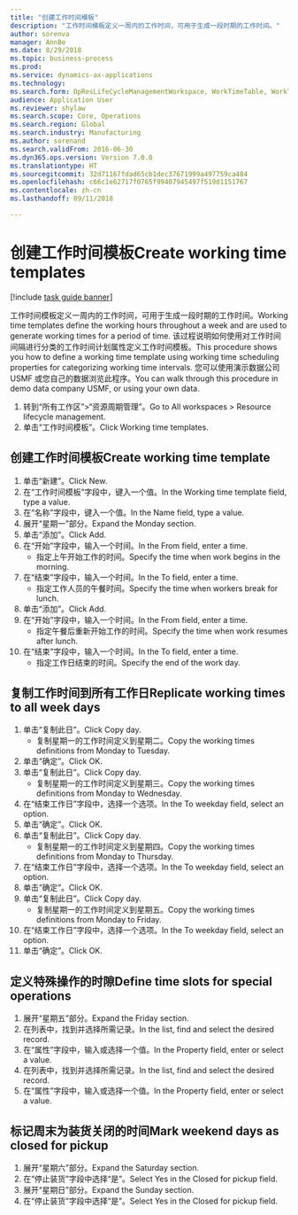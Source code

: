 ```yaml
--- 
title: "创建工作时间模板"
description: "工作时间模板定义一周内的工作时间，可用于生成一段时期的工作时间。"
author: sorenva
manager: AnnBe
ms.date: 8/29/2018
ms.topic: business-process
ms.prod: 
ms.service: dynamics-ax-applications
ms.technology: 
ms.search.form: OpResLifeCycleManagementWorkspace, WorkTimeTable, WorkTimeCopyDayDialog
audience: Application User
ms.reviewer: shylaw
ms.search.scope: Core, Operations
ms.search.region: Global
ms.search.industry: Manufacturing
ms.author: sorenand
ms.search.validFrom: 2016-06-30
ms.dyn365.ops.version: Version 7.0.0
ms.translationtype: HT
ms.sourcegitcommit: 32d71167fdad65cb1dec37671999a497759ca484
ms.openlocfilehash: c66c1e62717f0765f99407945497f519d1151767
ms.contentlocale: zh-cn
ms.lasthandoff: 09/11/2018

---
```

# <a name="create-working-time-templates"></a><span data-ttu-id="37964-103">创建工作时间模板</span><span class="sxs-lookup"><span data-stu-id="37964-103">Create working time templates</span></span>

[!include [task guide banner](../../includes/task-guide-banner.md)]

<span data-ttu-id="37964-104">工作时间模板定义一周内的工作时间，可用于生成一段时期的工作时间。</span><span class="sxs-lookup"><span data-stu-id="37964-104">Working time templates define the working hours throughout a week and are used to generate working times for a period of time.</span></span> <span data-ttu-id="37964-105">该过程说明如何使用对工作时间间隔进行分类的工作时间计划属性定义工作时间模板。</span><span class="sxs-lookup"><span data-stu-id="37964-105">This procedure shows you how to define a working time template using working time scheduling properties for categorizing working time intervals.</span></span> <span data-ttu-id="37964-106">您可以使用演示数据公司 USMF 或您自己的数据浏览此程序。</span><span class="sxs-lookup"><span data-stu-id="37964-106">You can walk through this procedure in demo data company USMF, or using your own data.</span></span>

1. <span data-ttu-id="37964-107">转到“所有工作区”>“资源周期管理”。</span><span class="sxs-lookup"><span data-stu-id="37964-107">Go to All workspaces > Resource lifecycle management.</span></span>
2. <span data-ttu-id="37964-108">单击“工作时间模板”。</span><span class="sxs-lookup"><span data-stu-id="37964-108">Click Working time templates.</span></span>

## <a name="create-working-time-template"></a><span data-ttu-id="37964-109">创建工作时间模板</span><span class="sxs-lookup"><span data-stu-id="37964-109">Create working time template</span></span>
1. <span data-ttu-id="37964-110">单击“新建”。</span><span class="sxs-lookup"><span data-stu-id="37964-110">Click New.</span></span>
2. <span data-ttu-id="37964-111">在“工作时间模板”字段中，键入一个值。</span><span class="sxs-lookup"><span data-stu-id="37964-111">In the Working time template field, type a value.</span></span>
3. <span data-ttu-id="37964-112">在“名称”字段中，键入一个值。</span><span class="sxs-lookup"><span data-stu-id="37964-112">In the Name field, type a value.</span></span>
4. <span data-ttu-id="37964-113">展开“星期一”部分。</span><span class="sxs-lookup"><span data-stu-id="37964-113">Expand the Monday section.</span></span>
5. <span data-ttu-id="37964-114">单击“添加”。</span><span class="sxs-lookup"><span data-stu-id="37964-114">Click Add.</span></span>
6. <span data-ttu-id="37964-115">在“开始”字段中，输入一个时间。</span><span class="sxs-lookup"><span data-stu-id="37964-115">In the From field, enter a time.</span></span>
    * <span data-ttu-id="37964-116">指定上午开始工作的时间。</span><span class="sxs-lookup"><span data-stu-id="37964-116">Specify the time when work begins in the morning.</span></span>  
7. <span data-ttu-id="37964-117">在“结束”字段中，输入一个时间。</span><span class="sxs-lookup"><span data-stu-id="37964-117">In the To field, enter a time.</span></span>
    * <span data-ttu-id="37964-118">指定工作人员的午餐时间。</span><span class="sxs-lookup"><span data-stu-id="37964-118">Specify the time when workers break for lunch.</span></span>  
8. <span data-ttu-id="37964-119">单击“添加”。</span><span class="sxs-lookup"><span data-stu-id="37964-119">Click Add.</span></span>
9. <span data-ttu-id="37964-120">在“开始”字段中，输入一个时间。</span><span class="sxs-lookup"><span data-stu-id="37964-120">In the From field, enter a time.</span></span>
    * <span data-ttu-id="37964-121">指定午餐后重新开始工作的时间。</span><span class="sxs-lookup"><span data-stu-id="37964-121">Specify the time when work resumes after lunch.</span></span>  
10. <span data-ttu-id="37964-122">在“结束”字段中，输入一个时间。</span><span class="sxs-lookup"><span data-stu-id="37964-122">In the To field, enter a time.</span></span>
    * <span data-ttu-id="37964-123">指定工作日结束的时间。</span><span class="sxs-lookup"><span data-stu-id="37964-123">Specify the end of the work day.</span></span>  

## <a name="replicate-working-times-to-all-week-days"></a><span data-ttu-id="37964-124">复制工作时间到所有工作日</span><span class="sxs-lookup"><span data-stu-id="37964-124">Replicate working times to all week days</span></span>
1. <span data-ttu-id="37964-125">单击“复制此日”。</span><span class="sxs-lookup"><span data-stu-id="37964-125">Click Copy day.</span></span>
    * <span data-ttu-id="37964-126">复制星期一的工作时间定义到星期二。</span><span class="sxs-lookup"><span data-stu-id="37964-126">Copy the working times definitions from Monday to Tuesday.</span></span>  
2. <span data-ttu-id="37964-127">单击“确定”。</span><span class="sxs-lookup"><span data-stu-id="37964-127">Click OK.</span></span>
3. <span data-ttu-id="37964-128">单击“复制此日”。</span><span class="sxs-lookup"><span data-stu-id="37964-128">Click Copy day.</span></span>
    * <span data-ttu-id="37964-129">复制星期一的工作时间定义到星期三。</span><span class="sxs-lookup"><span data-stu-id="37964-129">Copy the working times definitions from Monday to Wednesday.</span></span>  
4. <span data-ttu-id="37964-130">在“结束工作日”字段中，选择一个选项。</span><span class="sxs-lookup"><span data-stu-id="37964-130">In the To weekday field, select an option.</span></span>
5. <span data-ttu-id="37964-131">单击“确定”。</span><span class="sxs-lookup"><span data-stu-id="37964-131">Click OK.</span></span>
6. <span data-ttu-id="37964-132">单击“复制此日”。</span><span class="sxs-lookup"><span data-stu-id="37964-132">Click Copy day.</span></span>
    * <span data-ttu-id="37964-133">复制星期一的工作时间定义到星期四。</span><span class="sxs-lookup"><span data-stu-id="37964-133">Copy the working times definitions from Monday to Thursday.</span></span>  
7. <span data-ttu-id="37964-134">在“结束工作日”字段中，选择一个选项。</span><span class="sxs-lookup"><span data-stu-id="37964-134">In the To weekday field, select an option.</span></span>
8. <span data-ttu-id="37964-135">单击“确定”。</span><span class="sxs-lookup"><span data-stu-id="37964-135">Click OK.</span></span>
9. <span data-ttu-id="37964-136">单击“复制此日”。</span><span class="sxs-lookup"><span data-stu-id="37964-136">Click Copy day.</span></span>
    * <span data-ttu-id="37964-137">复制星期一的工作时间定义到星期五。</span><span class="sxs-lookup"><span data-stu-id="37964-137">Copy the working times definitions from Monday to Friday.</span></span>  
10. <span data-ttu-id="37964-138">在“结束工作日”字段中，选择一个选项。</span><span class="sxs-lookup"><span data-stu-id="37964-138">In the To weekday field, select an option.</span></span>
11. <span data-ttu-id="37964-139">单击“确定”。</span><span class="sxs-lookup"><span data-stu-id="37964-139">Click OK.</span></span>

## <a name="define-time-slots-for-special-operations"></a><span data-ttu-id="37964-140">定义特殊操作的时隙</span><span class="sxs-lookup"><span data-stu-id="37964-140">Define time slots for special operations</span></span>
1. <span data-ttu-id="37964-141">展开“星期五”部分。</span><span class="sxs-lookup"><span data-stu-id="37964-141">Expand the Friday section.</span></span>
2. <span data-ttu-id="37964-142">在列表中，找到并选择所需记录。</span><span class="sxs-lookup"><span data-stu-id="37964-142">In the list, find and select the desired record.</span></span>
3. <span data-ttu-id="37964-143">在“属性”字段中，输入或选择一个值。</span><span class="sxs-lookup"><span data-stu-id="37964-143">In the Property field, enter or select a value.</span></span>
4. <span data-ttu-id="37964-144">在列表中，找到并选择所需记录。</span><span class="sxs-lookup"><span data-stu-id="37964-144">In the list, find and select the desired record.</span></span>
5. <span data-ttu-id="37964-145">在“属性”字段中，输入或选择一个值。</span><span class="sxs-lookup"><span data-stu-id="37964-145">In the Property field, enter or select a value.</span></span>

## <a name="mark-weekend-days-as-closed-for-pickup"></a><span data-ttu-id="37964-146">标记周末为装货关闭的时间</span><span class="sxs-lookup"><span data-stu-id="37964-146">Mark weekend days as closed for pickup</span></span>
1. <span data-ttu-id="37964-147">展开“星期六”部分。</span><span class="sxs-lookup"><span data-stu-id="37964-147">Expand the Saturday section.</span></span>
2. <span data-ttu-id="37964-148">在“停止装货”字段中选择“是”。</span><span class="sxs-lookup"><span data-stu-id="37964-148">Select Yes in the Closed for pickup field.</span></span>
3. <span data-ttu-id="37964-149">展开“星期日”部分。</span><span class="sxs-lookup"><span data-stu-id="37964-149">Expand the Sunday section.</span></span>
4. <span data-ttu-id="37964-150">在“停止装货”字段中选择“是”。</span><span class="sxs-lookup"><span data-stu-id="37964-150">Select Yes in the Closed for pickup field.</span></span>


